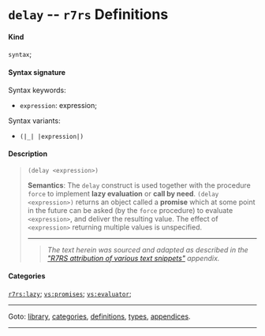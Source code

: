 

<a id='definition__r7rs__delay'></a>

# `delay` -- `r7rs` Definitions


#### Kind

`syntax`;


#### Syntax signature

Syntax keywords:
 * `expression`: expression;

Syntax variants:
 * `(|_| |expression|)`


#### Description

> ````
> (delay <expression>)
> ````
> 
> 
> **Semantics**:
> The `delay` construct is used together with the procedure `force` to
> implement __lazy evaluation__ or __call by need__.
> `(delay <expression>)` returns an object called a
> __promise__ which at some point in the future can be asked (by
> the `force` procedure) to evaluate
> `<expression>`, and deliver the resulting value.
> The effect of `<expression>` returning multiple values
> is unspecified.
> 
> 
> ----
> > *The text herein was sourced and adapted as described in the ["R7RS attribution of various text snippets"](../../r7rs/appendices/attribution.md#appendix__r7rs__attribution) appendix.*


#### Categories

[`r7rs:lazy`](../../r7rs/categories/r7rs_3a_lazy.md#category__r7rs__r7rs_3a_lazy);
[`vs:promises`](../../r7rs/categories/vs_3a_promises.md#category__r7rs__vs_3a_promises);
[`vs:evaluator`](../../r7rs/categories/vs_3a_evaluator.md#category__r7rs__vs_3a_evaluator);

----

Goto: [library](../../r7rs/_index.md#library__r7rs), [categories](../../r7rs/categories/_index.md#toc__r7rs__categories), [definitions](../../r7rs/definitions/_index.md#toc__r7rs__definitions), [types](../../r7rs/types/_index.md#toc__r7rs__types), [appendices](../../r7rs/appendices/_index.md#toc__r7rs__appendices).

----

